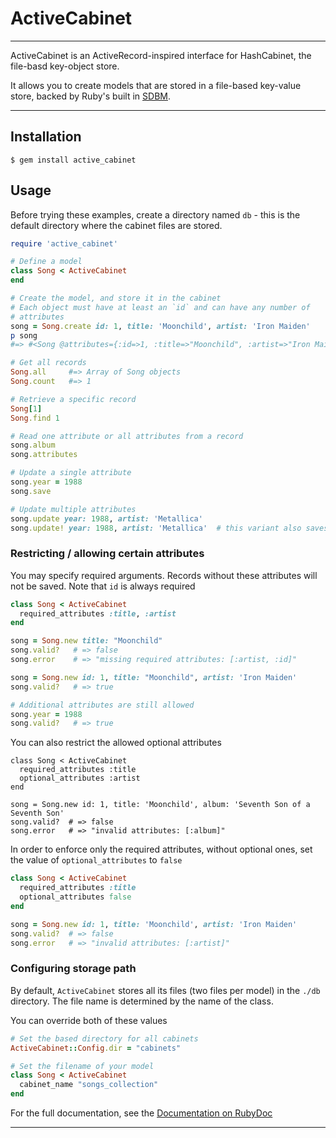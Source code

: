 ActiveCabinet
==================================================

---

ActiveCabinet is an ActiveRecord-inspired interface for HashCabinet, the
file-basd key-object store.

It allows you to create models that are stored in a file-based key-value
store, backed by Ruby's built in [SDBM].

---

Installation
--------------------------------------------------

    $ gem install active_cabinet



Usage
--------------------------------------------------

Before trying these examples, create a directory named `db` - this is the 
default directory where the cabinet files are stored.

```ruby
require 'active_cabinet'

# Define a model
class Song < ActiveCabinet
end

# Create the model, and store it in the cabinet
# Each object must have at least an `id` and can have any number of
# attributes
song = Song.create id: 1, title: 'Moonchild', artist: 'Iron Maiden'
p song
#=> #<Song @attributes={:id=>1, :title=>"Moonchild", :artist=>"Iron Maiden"}>

# Get all records
Song.all     #=> Array of Song objects
Song.count   #=> 1

# Retrieve a specific record
Song[1]
Song.find 1

# Read one attribute or all attributes from a record
song.album
song.attributes

# Update a single attribute
song.year = 1988
song.save

# Update multiple attributes
song.update year: 1988, artist: 'Metallica'
song.update! year: 1988, artist: 'Metallica'  # this variant also saves
```

### Restricting / allowing certain attributes

You may specify required arguments. Records without these attributes will
not be saved. Note that `id` is always required

```ruby
class Song < ActiveCabinet
  required_attributes :title, :artist
end

song = Song.new title: "Moonchild"
song.valid?   # => false
song.error    # => "missing required attributes: [:artist, :id]"

song = Song.new id: 1, title: "Moonchild", artist: 'Iron Maiden'
song.valid?   # => true

# Additional attributes are still allowed
song.year = 1988
song.valid?   # => true
```

You can also restrict the allowed optional attributes

```
class Song < ActiveCabinet
  required_attributes :title
  optional_attributes :artist
end

song = Song.new id: 1, title: 'Moonchild', album: 'Seventh Son of a Seventh Son'
song.valid?  # => false
song.error   # => "invalid attributes: [:album]"
```

In order to enforce only the required attributes, without optional ones, set
the value of `optional_attributes` to `false`

```ruby
class Song < ActiveCabinet
  required_attributes :title
  optional_attributes false
end

song = Song.new id: 1, title: 'Moonchild', artist: 'Iron Maiden'
song.valid?  # => false
song.error   # => "invalid attributes: [:artist]"
```

### Configuring storage path

By default, `ActiveCabinet` stores all its files (two files per model) in the
`./db` directory. The file name is determined by the name of the class.

You can override both of these values

```ruby
# Set the based directory for all cabinets
ActiveCabinet::Config.dir = "cabinets"

# Set the filename of your model
class Song < ActiveCabinet
  cabinet_name "songs_collection"
end
```

For the full documentation, see the [Documentation on RubyDoc][docs]


[SDBM]: https://ruby-doc.org/stdlib-2.6.3/libdoc/sdbm/rdoc/SDBM.html
[docs]: https://rubydoc.info/gems/active_cabinet

---

[SDBM]: https://ruby-doc.org/stdlib-2.7.1/libdoc/sdbm/rdoc/SDBM.html